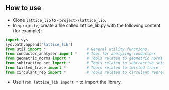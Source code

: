 ## How to use

- Clone `lattice_lib` to `<project>/lattice_lib`.
- In `<project>`, create a file called lattice_lib.py with the following content (for example):
```python
import sys
sys.path.append('lattice_lib')
from util import *                  # General utility functions
from conductor_analyser import *    # Tool for analysing conductors
from geometric_norms import *       # Tools related to geometric norms
from subtractive_set import *       # Tools related to subtractive sets
from twisted_trace import *         # Tools related to twisted trace
from circulant_rep import *         # Tools related to circulant representations of cyclotomic elements
```
- Use `from lattice_lib import *` to import the library.
